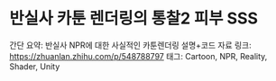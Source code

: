 # 반실사 카툰 렌더링의 통찰2 피부 SSS

간단 요약: 반실사 NPR에 대한 사실적인 카툰렌더링 설명+코드
자료 링크: https://zhuanlan.zhihu.com/p/548788797
태그: Cartoon, NPR, Reality, Shader, Unity